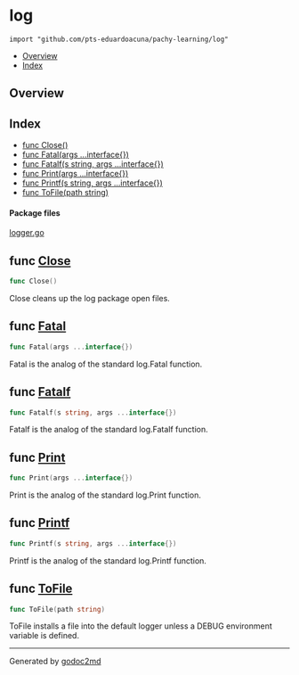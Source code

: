 

# log
`import "github.com/pts-eduardoacuna/pachy-learning/log"`

* [Overview](#pkg-overview)
* [Index](#pkg-index)

## <a name="pkg-overview">Overview</a>



## <a name="pkg-index">Index</a>
* [func Close()](#Close)
* [func Fatal(args ...interface{})](#Fatal)
* [func Fatalf(s string, args ...interface{})](#Fatalf)
* [func Print(args ...interface{})](#Print)
* [func Printf(s string, args ...interface{})](#Printf)
* [func ToFile(path string)](#ToFile)


#### <a name="pkg-files">Package files</a>
[logger.go](/src/github.com/pts-eduardoacuna/pachy-learning/log/logger.go) 





## <a name="Close">func</a> [Close](/src/target/logger.go?s=1011:1023#L37)
``` go
func Close()
```
Close cleans up the log package open files.



## <a name="Fatal">func</a> [Fatal](/src/target/logger.go?s=768:799#L27)
``` go
func Fatal(args ...interface{})
```
Fatal is the analog of the standard log.Fatal function.



## <a name="Fatalf">func</a> [Fatalf](/src/target/logger.go?s=889:931#L32)
``` go
func Fatalf(s string, args ...interface{})
```
Fatalf is the analog of the standard log.Fatalf function.



## <a name="Print">func</a> [Print](/src/target/logger.go?s=513:544#L17)
``` go
func Print(args ...interface{})
```
Print is the analog of the standard log.Print function.



## <a name="Printf">func</a> [Printf](/src/target/logger.go?s=634:676#L22)
``` go
func Printf(s string, args ...interface{})
```
Printf is the analog of the standard log.Printf function.



## <a name="ToFile">func</a> [ToFile](/src/target/logger.go?s=181:205#L2)
``` go
func ToFile(path string)
```
ToFile installs a file into the default logger unless a DEBUG environment variable is defined.








- - -
Generated by [godoc2md](http://godoc.org/github.com/davecheney/godoc2md)
